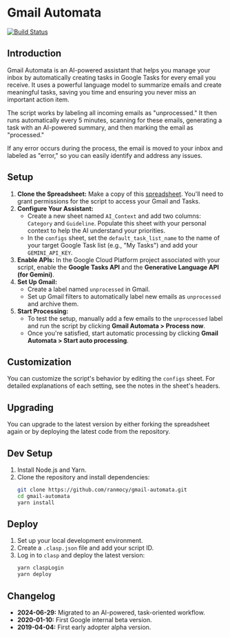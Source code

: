 # Gmail Automata

[![Build Status](https://travis-ci.com/ranmocy/gmail-automata.svg?branch=master)](https://travis-ci.com/ranmocy/gmail-automata)

## Introduction

Gmail Automata is an AI-powered assistant that helps you manage your inbox by automatically creating tasks in Google Tasks for every email you receive. It uses a powerful language model to summarize emails and create meaningful tasks, saving you time and ensuring you never miss an important action item.

The script works by labeling all incoming emails as "unprocessed." It then runs automatically every 5 minutes, scanning for these emails, generating a task with an AI-powered summary, and then marking the email as "processed."

If any error occurs during the process, the email is moved to your inbox and labeled as "error," so you can easily identify and address any issues.

## Setup

1.  **Clone the Spreadsheet:** Make a copy of this [spreadsheet](https://docs.google.com/spreadsheets/d/1zC1ETBSEC5O3ihQgGvbSF3nbYuRrH66AxNEGwKs84k8/edit?gid=1898431028#gid=1898431028). You'll need to grant permissions for the script to access your Gmail and Tasks.
2.  **Configure Your Assistant:**
    *   Create a new sheet named `AI_Context` and add two columns: `Category` and `Guideline`. Populate this sheet with your personal context to help the AI understand your priorities.
    *   In the `configs` sheet, set the `default_task_list_name` to the name of your target Google Task list (e.g., "My Tasks") and add your `GEMINI_API_KEY`.
3.  **Enable APIs:** In the Google Cloud Platform project associated with your script, enable the **Google Tasks API** and the **Generative Language API (for Gemini)**.
4.  **Set Up Gmail:**
    *   Create a label named `unprocessed` in Gmail.
    *   Set up Gmail filters to automatically label new emails as `unprocessed` and archive them.
5.  **Start Processing:**
    *   To test the setup, manually add a few emails to the `unprocessed` label and run the script by clicking **Gmail Automata > Process now**.
    *   Once you're satisfied, start automatic processing by clicking **Gmail Automata > Start auto processing**.

## Customization

You can customize the script's behavior by editing the `configs` sheet. For detailed explanations of each setting, see the notes in the sheet's headers.

## Upgrading

You can upgrade to the latest version by either forking the spreadsheet again or by deploying the latest code from the repository.

## Dev Setup

1.  Install Node.js and Yarn.
2.  Clone the repository and install dependencies:
    ```bash
    git clone https://github.com/ranmocy/gmail-automata.git
    cd gmail-automata
    yarn install
    ```

## Deploy

1.  Set up your local development environment.
2.  Create a `.clasp.json` file and add your script ID.
3.  Log in to `clasp` and deploy the latest version:
    ```bash
    yarn claspLogin
    yarn deploy
    ```

## Changelog

*   **2024-06-29:** Migrated to an AI-powered, task-oriented workflow.
*   **2020-01-10:** First Google internal beta version.
*   **2019-04-04:** First early adopter alpha version.